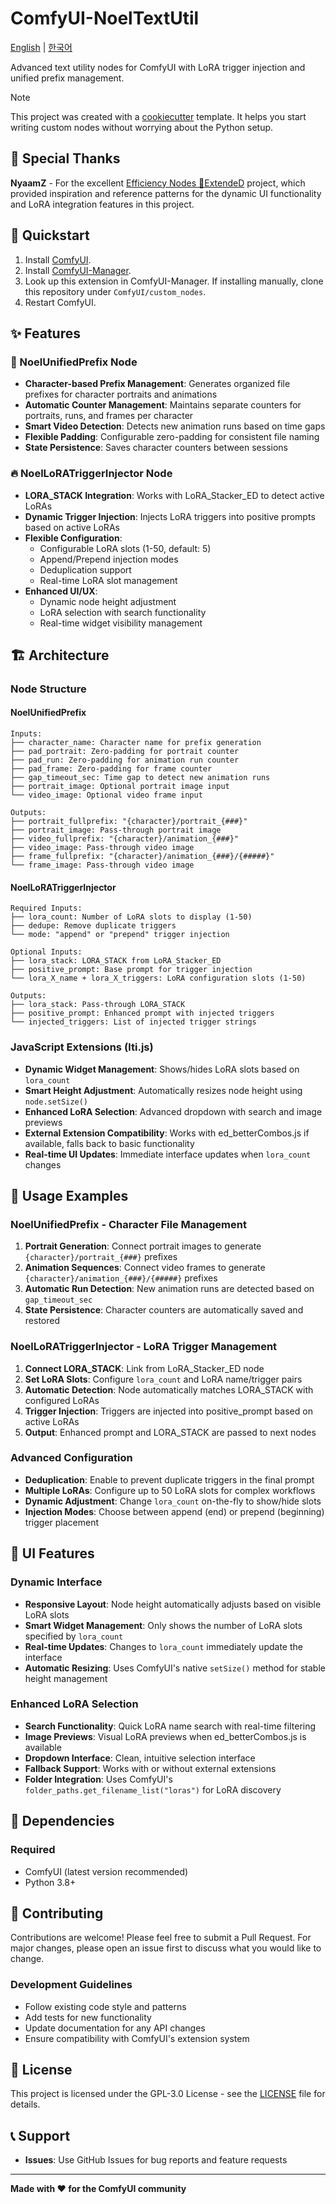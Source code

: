 # ComfyUI-NoelTextUtil

[English](./README.md) | [한국어](./README_KO.md)

Advanced text utility nodes for ComfyUI with LoRA trigger injection and unified prefix management.

> [!NOTE]
> This project was created with a [cookiecutter](https://github.com/Comfy-Org/cookiecutter-comfy-extension) template. It helps you start writing custom nodes without worrying about the Python setup.

## 🙏 Special Thanks

**NyaamZ** - For the excellent [Efficiency Nodes 💬ExtendeD](https://github.com/NyaamZ/efficiency-nodes-ED) project, which provided inspiration and reference patterns for the dynamic UI functionality and LoRA integration features in this project.

## 🚀 Quickstart

1. Install [ComfyUI](https://docs.comfy.org/get_started).
2. Install [ComfyUI-Manager](https://github.com/ltdrdata/ComfyUI-Manager).
3. Look up this extension in ComfyUI-Manager. If installing manually, clone this repository under `ComfyUI/custom_nodes`.
4. Restart ComfyUI.

## ✨ Features

### 🎯 NoelUnifiedPrefix Node
- **Character-based Prefix Management**: Generates organized file prefixes for character portraits and animations
- **Automatic Counter Management**: Maintains separate counters for portraits, runs, and frames per character
- **Smart Video Detection**: Detects new animation runs based on time gaps
- **Flexible Padding**: Configurable zero-padding for consistent file naming
- **State Persistence**: Saves character counters between sessions

### 🔥 NoelLoRATriggerInjector Node
- **LORA_STACK Integration**: Works with LoRA_Stacker_ED to detect active LoRAs
- **Dynamic Trigger Injection**: Injects LoRA triggers into positive prompts based on active LoRAs
- **Flexible Configuration**: 
  - Configurable LoRA slots (1-50, default: 5)
  - Append/Prepend injection modes
  - Deduplication support
  - Real-time LoRA slot management
- **Enhanced UI/UX**:
  - Dynamic node height adjustment
  - LoRA selection with search functionality
  - Real-time widget visibility management

## 🏗️ Architecture

### Node Structure

#### NoelUnifiedPrefix
```
Inputs:
├── character_name: Character name for prefix generation
├── pad_portrait: Zero-padding for portrait counter
├── pad_run: Zero-padding for animation run counter
├── pad_frame: Zero-padding for frame counter
├── gap_timeout_sec: Time gap to detect new animation runs
├── portrait_image: Optional portrait image input
└── video_image: Optional video frame input

Outputs:
├── portrait_fullprefix: "{character}/portrait_{###}"
├── portrait_image: Pass-through portrait image
├── video_fullprefix: "{character}/animation_{###}"
├── video_image: Pass-through video image
├── frame_fullprefix: "{character}/animation_{###}/{#####}"
└── frame_image: Pass-through video image
```

#### NoelLoRATriggerInjector
```
Required Inputs:
├── lora_count: Number of LoRA slots to display (1-50)
├── dedupe: Remove duplicate triggers
└── mode: "append" or "prepend" trigger injection

Optional Inputs:
├── lora_stack: LORA_STACK from LoRA_Stacker_ED
├── positive_prompt: Base prompt for trigger injection
└── lora_X_name + lora_X_triggers: LoRA configuration slots (1-50)

Outputs:
├── lora_stack: Pass-through LORA_STACK
├── positive_prompt: Enhanced prompt with injected triggers
└── injected_triggers: List of injected trigger strings
```

### JavaScript Extensions (lti.js)
- **Dynamic Widget Management**: Shows/hides LoRA slots based on `lora_count`
- **Smart Height Adjustment**: Automatically resizes node height using `node.setSize()`
- **Enhanced LoRA Selection**: Advanced dropdown with search and image previews
- **External Extension Compatibility**: Works with ed_betterCombos.js if available, falls back to basic functionality
- **Real-time UI Updates**: Immediate interface updates when `lora_count` changes

## 🔧 Usage Examples

### NoelUnifiedPrefix - Character File Management
1. **Portrait Generation**: Connect portrait images to generate `{character}/portrait_{###}` prefixes
2. **Animation Sequences**: Connect video frames to generate `{character}/animation_{###}/{#####}` prefixes
3. **Automatic Run Detection**: New animation runs are detected based on `gap_timeout_sec`
4. **State Persistence**: Character counters are automatically saved and restored

### NoelLoRATriggerInjector - LoRA Trigger Management
1. **Connect LORA_STACK**: Link from LoRA_Stacker_ED node
2. **Set LoRA Slots**: Configure `lora_count` and LoRA name/trigger pairs
3. **Automatic Detection**: Node automatically matches LORA_STACK with configured LoRAs
4. **Trigger Injection**: Triggers are injected into positive_prompt based on active LoRAs
5. **Output**: Enhanced prompt and LORA_STACK are passed to next nodes

### Advanced Configuration
- **Deduplication**: Enable to prevent duplicate triggers in the final prompt
- **Multiple LoRAs**: Configure up to 50 LoRA slots for complex workflows
- **Dynamic Adjustment**: Change `lora_count` on-the-fly to show/hide slots
- **Injection Modes**: Choose between append (end) or prepend (beginning) trigger placement

## 🎨 UI Features

### Dynamic Interface
- **Responsive Layout**: Node height automatically adjusts based on visible LoRA slots
- **Smart Widget Management**: Only shows the number of LoRA slots specified by `lora_count`
- **Real-time Updates**: Changes to `lora_count` immediately update the interface
- **Automatic Resizing**: Uses ComfyUI's native `setSize()` method for stable height management

### Enhanced LoRA Selection
- **Search Functionality**: Quick LoRA name search with real-time filtering
- **Image Previews**: Visual LoRA previews when ed_betterCombos.js is available
- **Dropdown Interface**: Clean, intuitive selection interface
- **Fallback Support**: Works with or without external extensions
- **Folder Integration**: Uses ComfyUI's `folder_paths.get_filename_list("loras")` for LoRA discovery

## 🔌 Dependencies

### Required
- ComfyUI (latest version recommended)
- Python 3.8+

## 🤝 Contributing

Contributions are welcome! Please feel free to submit a Pull Request. For major changes, please open an issue first to discuss what you would like to change.

### Development Guidelines
- Follow existing code style and patterns
- Add tests for new functionality
- Update documentation for any API changes
- Ensure compatibility with ComfyUI's extension system

## 📄 License

This project is licensed under the GPL-3.0 License - see the [LICENSE](LICENSE) file for details.

## 📞 Support

- **Issues**: Use GitHub Issues for bug reports and feature requests

---

**Made with ❤️ for the ComfyUI community**

